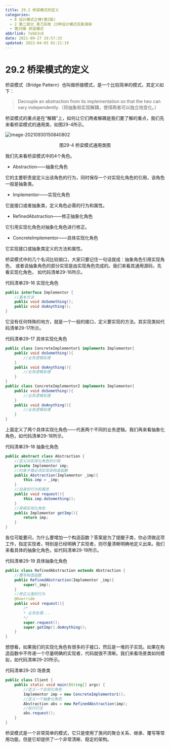 ```yaml
---
title: 29.2 桥梁模式的定义
categories: 
  - 8 设计模式之禅(第2版)
  - 2 第二部分 真刀实枪 23种设计模式完美演绎
  - 第29章 桥梁模式
abbrlink: 7ebb3c6
date: 2021-09-27 19:57:33
updated: 2022-04-03 01:21:19
---
```

# 29.2 桥梁模式的定义
桥梁模式（Bridge Pattern）也叫做桥接模式，是一个比较简单的模式，其定义如下： 
> Decouple an abstraction from its implementation so that the two can vary independently.（将抽象和实现解耦，使得两者可以独立地变化。）

桥梁模式的重点是在“解耦”上，如何让它们两者解耦是我们要了解的重点，我们先来看桥梁模式的通用类，如图29-4所示。

![image-20210930150840802](https://gitee.com/XiaoLan223/images/raw/master/Blog/Sum/20210930150840.png)
<center>图29-4 桥梁模式通用类图</center>

我们先来看桥梁模式中的4个角色。
- Abstraction——抽象化角色

它的主要职责是定义出该角色的行为，同时保存一个对实现化角色的引用，该角色一般是抽象类。
- Implementor——实现化角色

它是接口或者抽象类，定义角色必需的行为和属性。
- RefinedAbstraction——修正抽象化角色

它引用实现化角色对抽象化角色进行修正。
- ConcreteImplementor——具体实现化角色

它实现接口或抽象类定义的方法和属性。

桥梁模式中的几个名词比较拗口，大家只要记住一句话就成：抽象角色引用实现角色， 或者说抽象角色的部分实现是由实现角色完成的。我们来看其通用源码，先看实现化角色， 如代码清单29-16所示。

代码清单29-16 实现化角色
```java
public interface Implementor {
    //基本方法
    public void doSomething();
    public void doAnything();
}
```
它没有任何特殊的地方，就是一个一般的接口，定义要实现的方法。其实现类如代码清单29-17所示。

代码清单29-17 具体实现化角色
```java
public class ConcreteImplementor1 implements Implementor{
    public void doSomething(){
        //业务逻辑处理
    }
    public void doAnything(){
        //业务逻辑处理
    }
}
public class ConcreteImplementor2 implements Implementor{
    public void doSomething(){
        //业务逻辑处理
    }
    public void doAnything(){
        //业务逻辑处理
    }
}
```
上面定义了两个具体实现化角色——代表两个不同的业务逻辑。我们再来看抽象化角色，如代码清单29-18所示。

代码清单29-18 抽象化角色
```java
public abstract class Abstraction {
    //定义对实现化角色的引用
    private Implementor imp;
    //约束子类必须实现该构造函数
    public Abstraction(Implementor _imp){
        this.imp = _imp;
    }
    //自身的行为和属性
    public void request(){
        this.imp.doSomething();
    }
    //获得实现化角色
    public Implementor getImp(){
        return imp;
    }
}
```
各位可能要问，为什么要增加一个构造函数？答案是为了提醒子类，你必须做这项工作，指定实现者，特别是已经明确了实现者，则尽量清晰明确地定义出来。我们来看具体的抽象化角色，如代码清单29-19所示。

代码清单29-19 具体抽象化角色
```java
public class RefinedAbstraction extends Abstraction {
    //覆写构造函数
    public RefinedAbstraction(Implementor _imp){
        super(_imp);
    }
    //修正父类的行为
    @Override
    public void request(){
        /*
        * 业务处理... 
        */
        super.request();
        super.getImp().doAnything();
    }
}
```
想想看，如果我们的实现化角色有很多的子接口，然后是一堆的子实现。如果在构造函数中不传递一个尽量明确的实现者，代码就很不清晰。我们来看场景类如何模拟，如代码清单29-20所示。

代码清单29-20 场景类
```java
public class Client {
    public static void main(String[] args) {
        //定义一个实现化角色
        Implementor imp = new ConcreteImplementor1();
        //定义一个抽象化角色
        Abstraction abs = new RefinedAbstraction(imp);
        //执行行文
        abs.request();
    }
}
```
桥梁模式是一个非常简单的模式，它只是使用了类间的聚合关系、继承、覆写等常用功能，但是它却提供了一个非常清晰、稳定的架构。
